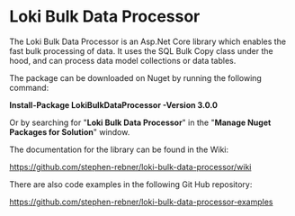 # Loki Bulk Data Processor
The Loki Bulk Data Processor is an Asp.Net Core library which enables the fast bulk processing of data. It uses the SQL Bulk Copy class under the hood, and can process data model collections or data tables.

The package can be downloaded on Nuget by running the following command:

**Install-Package LokiBulkDataProcessor -Version 3.0.0**

Or by searching for "**Loki Bulk Data Processor**" in the "**Manage Nuget Packages for Solution**" window.

The documentation for the library can be found in the Wiki: 

https://github.com/stephen-rebner/loki-bulk-data-processor/wiki

There are also code examples in the following Git Hub repository:

https://github.com/stephen-rebner/loki-bulk-data-processor-examples
